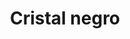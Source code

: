 ---
title: Cristal negro
date: 
draft: false

# descripcion
description : Pulsera en plata 925 y cristales. Largo regulable.

materials: Plata 925

color: 

dimensions: Largo 19 extensible a 21.5

code: 03-21-0902

type: "Pulseras"

categories: []

price: $7.090,00

price_eftvo: $6.030,00

# Images
# first image will be shown in the product page
images:
  # - image: "images/path_to_image"
  # La ubicacion de las imagenes es imagenes/Pulseras/Pulseras.Microcubic/03-21-0902-cristal-negro
  - image: "./images/pulseras/microcubic/03-21-0902-cristal-negro_a.jpg"
  - image: "./images/pulseras/microcubic/03-21-0902-cristal-negro_b.jpg"
---